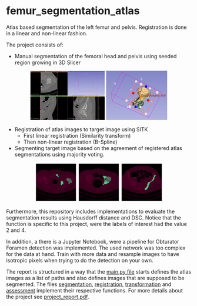 # femur_segmentation_atlas
Atlas based segmentation of the left femur and pelvis. Registration is done in a linear and non-linear fashion. 

The project consists of:
 - Manual segmentation of the femoral head and pelvis using seeded region growing in 3D Slicer

<p align="center">
  <img src="https://github.com/RebeccaBonato/Master-Projects-/blob/main/images/3Dslicer_3view.png" alt="3D slicer" width="40%">
  <img src="https://github.com/RebeccaBonato/Master-Projects-/blob/main/images/3Dslicer.png" alt="3D slicer segmented" width="33%">
</p>

 - Registration of atlas images to target image using SITK
    - First linear registration (Similarity transform)
    - Then non-linear registration (B-Spline)
 - Segmenting target image based on the agreement of registered atlas segmentations using majority voting.

<p align="center">
  <img src="https://github.com/RebeccaBonato/Master-Projects-/blob/main/images/Atlas_Segmentation.png" alt="Atlas based segmentation" width="70%">
</p>
 
 Furthermore, this repository includes implementations to evaluate the segmentation results using Hausdorff distance and DSC. Notice that the function is specific to this project, were the labels of interest had the value 2 and 4. 
 
 In addition, a there is a Jupyter Notebook, were a pipeline for Obturator Foramen detection was implemented. The used network was too complex for the data at hand. Train with more data and resample images to have isotropic pixels when trying to do the detection on your own. 
 
 The report is structured in a way that the [main.py file](main.py) starts defines the atlas images as a list of paths and also defines images that are supposed to be segmented. The files [segmentation](segmentation.py), [registration](registration.py), [transformation](transformation.py) and [assessment](assessment.py) implement their respective functions. For more details about the project see [project_report.pdf](project_report.pdf).
